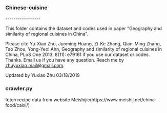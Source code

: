 <h3>Chinese-cuisine</h3>
-----------------

This folder contains the dataset and codes used in paper "Geography and similarity of regional cuisines in China". 

Please cite Yu-Xiao Zhu, Junming Huang, Zi-Ke Zhang, Qian-Ming Zhang, Tao Zhou, Yong-Yeol Ahn, Geography and similarity of regional cuisines in China, PLoS One 2013, 8(11): e79161 if you use our dataset or codes. Thanks.
Email us if you have any question. Reach me by zhuyuxiao.mail@gmail.com.

Updated by Yuxiao Zhu
03/18/2019


<h3>crawler.py</h3> 
fetch recipe data from website Meishijie(https://www.meishij.net/china-food/caixi/)
</br>

